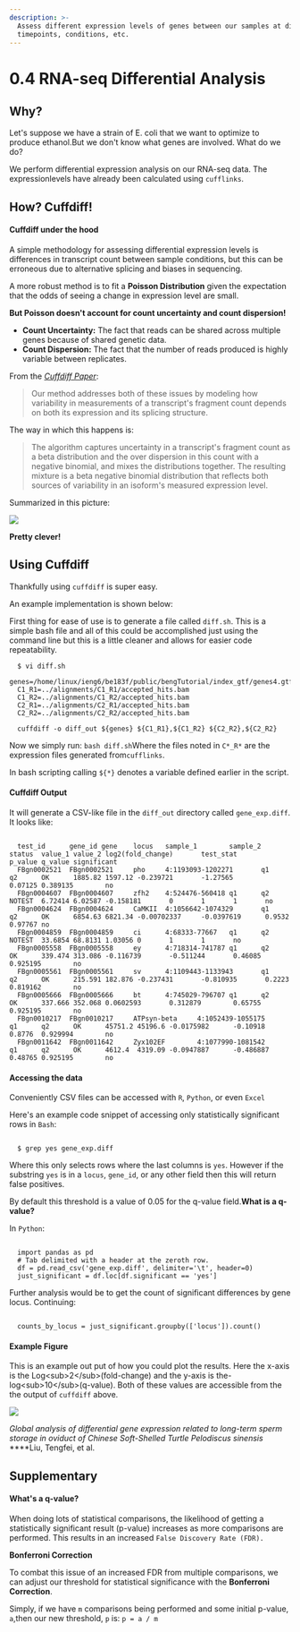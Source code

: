 ```yaml
---
description: >-
  Assess different expression levels of genes between our samples at different
  timepoints, conditions, etc.
---
```


# 0.4 RNA-seq Differential Analysis

## Why?

Let's suppose we have a strain of E. coli that we want to optimize to produce ethanol.But we don't know what genes are involved. What do we do?

We perform differential expression analysis on our RNA-seq data. The expressionlevels have already been calculated using `cufflinks`.



## How? Cuffdiff!

#### Cuffdiff under the hood

A simple methodology for assessing differential expression levels is differences in transcript count between sample conditions, but this can be erroneous due to alternative splicing and biases in sequencing.

A more robust method is to fit a **Poisson Distribution** given the expectation that the odds of seeing a change in expression level are small.

**But Poisson doesn't account for count uncertainty and count dispersion!**

* **Count Uncertainty:** The fact that reads can be shared across multiple genes because of shared genetic data.
* **Count Dispersion:** The fact that the number of reads produced is highly variable between replicates.

From the [_Cuffdiff Paper_](https://www.ncbi.nlm.nih.gov/pmc/articles/PMC3869392/pdf/nihms439296.pdf):

> Our method addresses both of these issues by modeling how variability in measurements of a transcript's fragment count depends on both its expression and its splicing structure.

The way in which this happens is:

> The algorithm captures uncertainty in a transcript's fragment count as a beta distribution and the over dispersion in this count with a negative binomial, and mixes the distributions together. The resulting mixture is a beta negative binomial distribution that reflects both sources of variability in an isoform's measured expression level.

Summarized in this picture:

![](https://www.ncbi.nlm.nih.gov/pmc/articles/PMC3869392/bin/nihms439296f2.jpg)

**Pretty clever!**

## Using Cuffdiff

Thankfully using `cuffdiff` is super easy.

An example implementation is shown below:

First thing for ease of use is to generate a file called `diff.sh`. This is a simple bash file and all of this could be accomplished just using the command line but this is a little cleaner and allows for easier code repeatability.

```text
  $ vi diff.sh
  genes=/home/linux/ieng6/be183f/public/bengTutorial/index_gtf/genes4.gtf
  C1_R1=../alignments/C1_R1/accepted_hits.bam
  C1_R2=../alignments/C1_R2/accepted_hits.bam
  C2_R1=../alignments/C2_R1/accepted_hits.bam
  C2_R2=../alignments/C2_R2/accepted_hits.bam
  ​
  cuffdiff -o diff_out ${genes} ${C1_R1},${C1_R2} ${C2_R2},${C2_R2}
```

Now we simply run: `bash diff.sh`Where the files noted in `C*_R*` are the expression files generated from`cufflinks`.

In bash scripting calling `${*}` denotes a variable defined earlier in the script.

#### Cuffdiff Output

It will generate a CSV-like file in the `diff_out` directory called `gene_exp.diff`. It looks like:

```text
  
  test_id      gene_id gene    locus   sample_1        sample_2        status  value_1 value_2 log2(fold_change)       test_stat       p_value q_value significant
  FBgn0002521  FBgn0002521     pho     4:1193093-1202271       q1      q2      OK      1885.82 1597.12 -0.239721       -1.27565        0.07125 0.389135        no
  FBgn0004607  FBgn0004607     zfh2    4:524476-560418 q1      q2      NOTEST  6.72414 6.02587 -0.158181       0       1       1       no
  FBgn0004624  FBgn0004624     CaMKII  4:1056642-1074329       q1      q2      OK      6854.63 6821.34 -0.00702337     -0.0397619      0.9532  0.97767 no
  FBgn0004859  FBgn0004859     ci      4:68333-77667   q1      q2      NOTEST  33.6854 68.8131 1.03056 0       1       1       no
  FBgn0005558  FBgn0005558     ey      4:718314-741787 q1      q2      OK      339.474 313.086 -0.116739       -0.511244       0.46085 0.925195        no
  FBgn0005561  FBgn0005561     sv      4:1109443-1133943       q1      q2      OK      215.591 182.876 -0.237431       -0.810935       0.2223  0.819162        no
  FBgn0005666  FBgn0005666     bt      4:745029-796707 q1      q2      OK      337.666 352.068 0.0602593       0.312879        0.65755 0.925195        no
  FBgn0010217  FBgn0010217     ATPsyn-beta     4:1052439-1055175       q1      q2      OK      45751.2 45196.6 -0.0175982      -0.10918        0.8776  0.929994        no
  FBgn0011642  FBgn0011642     Zyx102EF        4:1077990-1081542       q1      q2      OK      4612.4  4319.09 -0.0947887      -0.486887       0.48765 0.925195        no
```

#### Accessing the data

Conveniently CSV files can be accessed with `R`, `Python`, or even `Excel`

Here's an example code snippet of accessing only statistically significant rows in `Bash`:

```text
  
  $ grep yes gene_exp.diff
```

Where this only selects rows where the last columns is `yes`. However if the substring `yes` is in a `locus`, `gene_id`, or any other field then this will return false positives.

By default this threshold is a value of 0.05 for the q-value field.**What is a q-value?**

In `Python`:

```text
  
  import pandas as pd
  # Tab delimited with a header at the zeroth row.
  df = pd.read_csv('gene_exp.diff', delimiter='\t', header=0)
  just_significant = df.loc[df.significant == 'yes']
```

Further analysis would be to get the count of significant differences by gene locus. Continuing:

```text
  
  counts_by_locus = just_significant.groupby(['locus']).count()
```

#### Example Figure

This is an example out put of how you could plot the results. Here the x-axis is the Log&lt;sub&gt;2&lt;/sub&gt;\(fold-change\) and the y-axis is the-log&lt;sub&gt;10&lt;/sub&gt;\(q-value\). Both of these values are accessible from the the output of `cuffdiff` above.

![](https://media.nature.com/lw926/nature-assets/srep/2016/160915/srep33296/images_hires/srep33296-f3.jpg)

_Global analysis of differential gene expression related to long-term sperm storage in oviduct of Chinese Soft-Shelled Turtle Pelodiscus sinensis_ ****Liu, Tengfei, et al.

## Supplementary

#### What's a q-value?

When doing lots of statistical comparisons, the likelihood of getting a statistically significant result \(p-value\) increases as more comparisons are performed. This results in an increased `False Discovery Rate (FDR).`

**Bonferroni Correction**

To combat this issue of an increased FDR from multiple comparisons, we can adjust our threshold for statistical significance with the **Bonferroni Correction**.

Simply, if we have `m` comparisons being performed and some initial p-value, `a`,then our new threshold, `p` is: `p = a / m`

